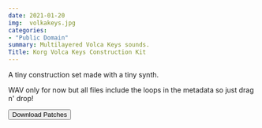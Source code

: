```yaml
---
date: 2021-01-20
img:  volkakeys.jpg
categories: 
- "Public Domain"
summary: Multilayered Volca Keys sounds. 
Title: Korg Volca Keys Construction Kit
---
```



A tiny construction set made with a tiny synth. 

WAV only for now but all files include the loops in the metadata so just drag n' drop!




<div class="buttons"> <form method="get" action="https://github.com/publicsamples/Korg-Volca--Construction-Kit"> <button>Download Patches</button></a></div>

